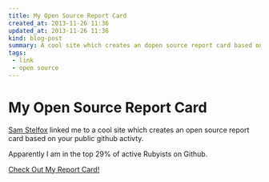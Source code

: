 ```yaml
---
title: My Open Source Report Card
created_at: 2013-11-26 11:36
updated_at: 2013-11-26 11:36
kind: blog-post
summary: A cool site which creates an dopen source report card based on your public github activty.
tags: 
 - link
 - open source
--- 
```


# My Open Source Report Card

[Sam Stelfox](http://stelfox.net) linked me to a cool site which creates an
open source report card based on your public github activty.

Apparently I am in the top 29% of active Rubyists on Github. 

[Check Out My Report Card!](http://osrc.dfm.io/granolocks)
 

